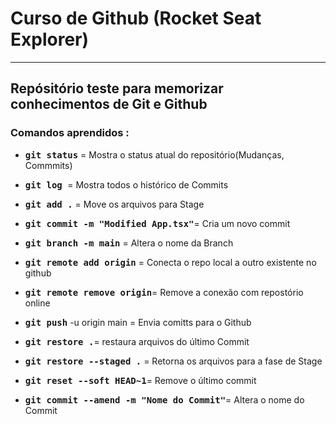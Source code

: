 # Curso de Github (Rocket Seat Explorer)
___
## Repósitório teste para memorizar conhecimentos de Git e Github

### Comandos aprendidos :

<strong></strong>

* <strong> <kbd>git status</strong> = Mostra o status atual do repositório(Mudanças, Commmits)
* <strong><kbd>git log </strong> = Mostra todos o histórico de Commits
* <strong><kbd>git add .</strong> = Move os arquivos para Stage

*  <strong><kbd>git commit -m "Modified App.tsx"</strong>= Cria um novo commit 

* <strong><kbd>git branch -m main</strong> = Altera o nome da Branch

* <strong><kbd>git remote add origin</strong> = Conecta o repo local a outro existente no github

* <strong><kbd>git remote remove origin</strong>= Remove a conexão com repostório online 

* <strong><kbd>git push</strong> -u origin main = Envia comitts para o Github

* <strong><kbd>git restore .</strong>= restaura arquivos do último Commit

* <strong><kbd>git restore --staged .</strong> = Retorna os arquivos para a fase de Stage

* <strong><kbd>git reset --soft HEAD~1</strong>= Remove o último commit

* <strong><kbd>git commit --amend -m  "Nome do Commit"</strong>= Altera o nome do Commit   